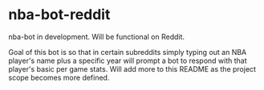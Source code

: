 # nba-bot-reddit
nba-bot in development. Will be functional on Reddit.

Goal of this bot is so that in certain subreddits simply typing out an NBA player's name plus a specific year will prompt a bot to respond with that player's basic per game stats. Will add more to this README as the project scope becomes more defined.
